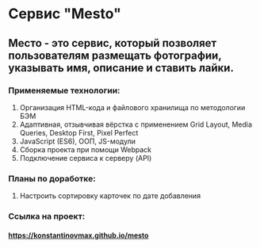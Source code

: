 # Сервис "Mesto"

## Место - это сервис, который позволяет пользователям размещать фотографии, указывать имя, описание и ставить лайки.

### Применяемые технологии:
1. Организация HTML-кода и файлового хранилища по методологии БЭМ
2. Адаптивная, отзывчивая вёрстка с применением Grid Layout, Media Queries, Desktop First, Pixel Perfect
3. JavaScript (ES6), ООП, JS-модули
4. Сборка проекта при помощи Webpack
5. Подключение сервиса к серверу (API)

### Планы по доработке:
1. Настроить сортировку карточек по дате добавления

### Ссылка на проект:
#### https://konstantinovmax.github.io/mesto
